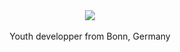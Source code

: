 <div align="center">
    <img src="https://pdp.myds.me/analyse/img/schule.png">
    <br><br>
    Youth developper from Bonn, Germany
    
</div>
